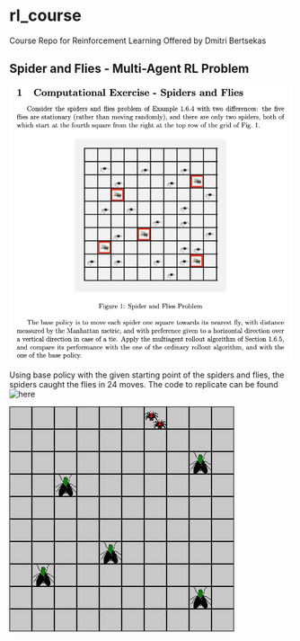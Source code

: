 # rl_course
Course Repo for Reinforcement Learning Offered by Dmitri Bertsekas

## Spider and Flies - Multi-Agent RL Problem

![problem](problem.png)

Using base policy with the given starting point of the spiders and flies, the spiders caught the flies in 24 moves. The code to replicate can be found ![here](/Spiders_Flies_MARL/)

![gif](/Spiders_Flies_MARL/animation.gif)
